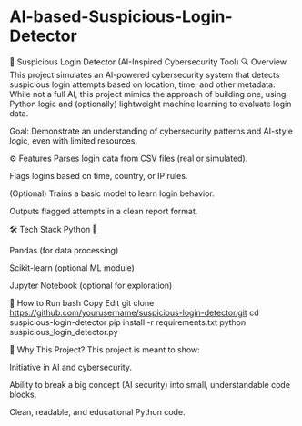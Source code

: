 # AI-based-Suspicious-Login-Detector
🧠 Suspicious Login Detector (AI-Inspired Cybersecurity Tool)
🔍 Overview
This project simulates an AI-powered cybersecurity system that detects suspicious login attempts based on location, time, and other metadata. While not a full AI, this project mimics the approach of building one, using Python logic and (optionally) lightweight machine learning to evaluate login data.

Goal: Demonstrate an understanding of cybersecurity patterns and AI-style logic, even with limited resources.

⚙️ Features
Parses login data from CSV files (real or simulated).

Flags logins based on time, country, or IP rules.

(Optional) Trains a basic model to learn login behavior.

Outputs flagged attempts in a clean report format.

🛠️ Tech Stack
Python 🐍

Pandas (for data processing)

Scikit-learn (optional ML module)

Jupyter Notebook (optional for exploration)

🚀 How to Run
bash
Copy
Edit
git clone https://github.com/yourusername/suspicious-login-detector.git
cd suspicious-login-detector
pip install -r requirements.txt
python suspicious_login_detector.py

🎯 Why This Project?
This project is meant to show:

Initiative in AI and cybersecurity.

Ability to break a big concept (AI security) into small, understandable code blocks.

Clean, readable, and educational Python code.
